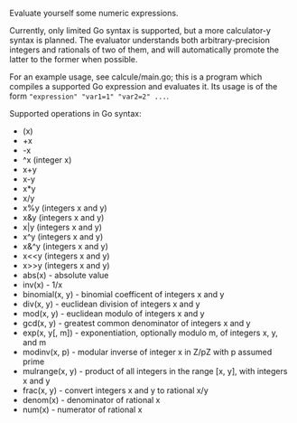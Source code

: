 Evaluate yourself some numeric expressions.

Currently, only limited Go syntax is supported, but a more calculator-y syntax is planned. The evaluator understands both arbitrary-precision integers and rationals of two of them, and will automatically promote the latter to the former when possible.

For an example usage, see calcule/main.go; this is a program which compiles a supported Go expression and evaluates it. Its usage is of the form `"expression" "var1=1" "var2=2" ...`.

Supported operations in Go syntax:

 - (x)
 - +x
 - -x
 - ^x (integer x)
 - x+y
 - x-y
 - x*y
 - x/y
 - x%y (integers x and y)
 - x&y (integers x and y)
 - x|y (integers x and y)
 - x^y (integers x and y)
 - x&^y (integers x and y)
 - x<<y (integers x and y)
 - x>>y (integers x and y)
 - abs(x) - absolute value
 - inv(x) - 1/x
 - binomial(x, y) - binomial coefficent of integers x and y
 - div(x, y) - euclidean division of integers x and y
 - mod(x, y) - euclidean modulo of integers x and y
 - gcd(x, y) - greatest common denominator of integers x and y
 - exp(x, y[, m]) - exponentiation, optionally modulo m, of integers x, y, and m
 - modinv(x, p) - modular inverse of integer x in Z/pZ with p assumed prime
 - mulrange(x, y) - product of all integers in the range [x, y], with integers x and y
 - frac(x, y) - convert integers x and y to rational x/y
 - denom(x) - denominator of rational x
 - num(x) - numerator of rational x

